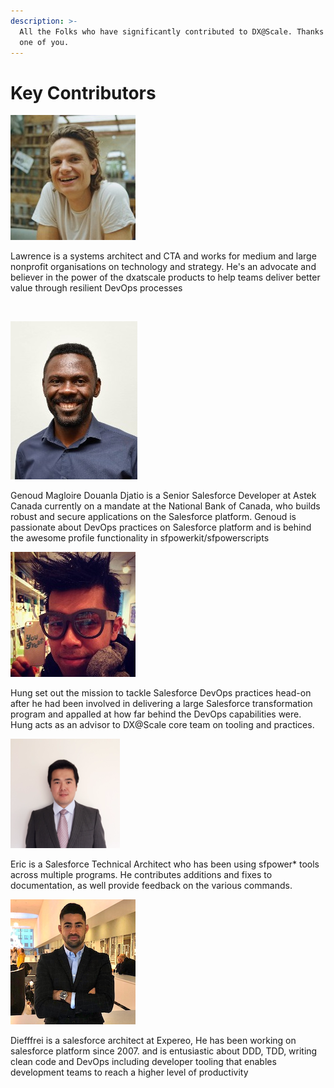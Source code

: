 ```yaml
---
description: >-
  All the Folks who have significantly contributed to DX@Scale. Thanks to each
  one of you.
---
```


# Key Contributors

![Lawrence Newcombe](../.gitbook/assets/lawrence.jpg)

Lawrence is a systems architect and CTA and works for medium and large nonprofit organisations on technology and strategy. He's an advocate and believer in the power of the dxatscale products to help teams deliver better value through resilient DevOps processes

‌

![Genoud Magloire aka Profile Man](../.gitbook/assets/genoud-1-.jpg)

Genoud Magloire Douanla Djatio is a Senior Salesforce Developer at Astek Canada currently on a mandate at the National Bank of Canada, who builds robust and secure applications on the Salesforce platform. Genoud is passionate about DevOps practices on Salesforce platform and is behind the awesome profile functionality in sfpowerkit/sfpowerscripts

![Hung Dinh](<../.gitbook/assets/image (15) (1).png>)

Hung set out the mission to tackle Salesforce DevOps practices head-on after he had been involved in delivering a large Salesforce transformation program and appalled at how far behind the DevOps capabilities were. Hung acts as an advisor to DX@Scale core team on tooling and practices.​

![Eric Shen](<../.gitbook/assets/image (8).png>)

Eric is a Salesforce Technical Architect who has been using sfpower\* tools across multiple programs. He contributes additions and fixes to documentation, as well provide feedback on the various commands.

![Diéffrei Quadros](../.gitbook/assets/diffrei.png)

Diefffrei is a salesforce architect at Expereo, He has been working on salesforce platform since 2007. and is entusiastic about DDD, TDD, writing clean code and DevOps including developer tooling that enables development teams to reach a higher level of productivity
